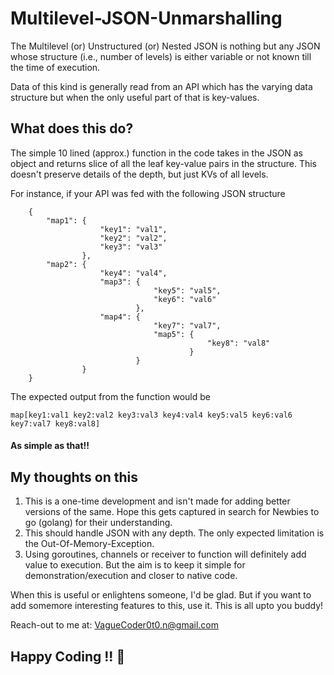 # Multilevel-JSON-Unmarshalling
The Multilevel (or) Unstructured (or) Nested JSON is nothing but any JSON whose structure (i.e., number of levels) is either variable or not known till the time of execution.

Data of this kind is generally read from an API which has the varying data structure but when the only useful part of that is key-values.

## What does this do?
The simple 10 lined (approx.) function in the code takes in the JSON as object and returns slice of all the leaf key-value pairs in the structure. This doesn't preserve details of the depth, but just KVs of all levels.

For instance, if your API was fed with the following JSON structure
```
	{
		"map1": {
					"key1": "val1",
					"key2": "val2",
					"key3": "val3"
				},
		"map2": {
					"key4": "val4",
					"map3": {
								"key5": "val5",
								"key6": "val6"
							},
					"map4": {
								"key7": "val7",
								"map5": {
											"key8": "val8"
										}
							}
				}
	}
```

The expected output from the function would be
```
map[key1:val1 key2:val2 key3:val3 key4:val4 key5:val5 key6:val6 key7:val7 key8:val8]
```

#### As simple as that!!

## My thoughts on this
1. This is a one-time development and isn't made for adding better versions of the same. Hope this gets captured in search for Newbies to go (golang) for their understanding.
1. This should handle JSON with any depth. The only expected limitation is the Out-Of-Memory-Exception.
1. Using goroutines, channels or receiver to function will definitely add value to execution. But the aim is to keep it simple for demonstration/execution and closer to native code.

When this is useful or enlightens someone, I'd be glad. But if you want to add somemore interesting features to this, use it. This is all upto you buddy!

Reach-out to me at: VagueCoder0t0.n@gmail.com

## Happy Coding !! :metal: